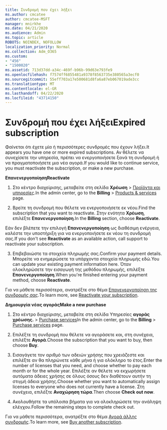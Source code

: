 ```yaml
---
title: Συνδρομή που έχει λήξει
ms.author: cmcatee
author: cmcatee-MSFT
manager: mnirkhe
ms.date: 04/21/2020
ms.audience: Admin
ms.topic: article
ROBOTS: NOINDEX, NOFOLLOW
localization_priority: Normal
ms.collection: Adm_O365
ms.custom:
- "456"
- "1500020"
ms.assetid: 713d37dd-a34c-469f-b96b-99d63e793fe9
ms.openlocfilehash: f7574ff6855481a9378f8563735e380565a3ecf0
ms.sourcegitcommit: 55eff703a17e500681d8fa6a87eb067019ade3cc
ms.translationtype: MT
ms.contentlocale: el-GR
ms.lasthandoff: 04/22/2020
ms.locfileid: "43714150"
---
```

# <a name="expired-subscription"></a><span data-ttu-id="a672a-102">Συνδρομή που έχει λήξει</span><span class="sxs-lookup"><span data-stu-id="a672a-102">Expired subscription</span></span>

<span data-ttu-id="a672a-103">Φαίνεται ότι έχετε μία ή περισσότερες συνδρομές που έχουν λήξει.</span><span class="sxs-lookup"><span data-stu-id="a672a-103">It appears you have one or more expired subscriptions.</span></span> <span data-ttu-id="a672a-104">Αν θέλετε να συνεχίσετε την υπηρεσία, πρέπει να ενεργοποιήσετε ξανά τη συνδρομή ή να πραγματοποιήσετε μια νέα αγορά.</span><span class="sxs-lookup"><span data-stu-id="a672a-104">If you would like to continue service, you must reactivate the subscription, or make a new purchase.</span></span>
  
<span data-ttu-id="a672a-105">**Επανενεργοποίηση**</span><span class="sxs-lookup"><span data-stu-id="a672a-105">**Reactivate**</span></span>
  
1. <span data-ttu-id="a672a-106">Στο κέντρο διαχείρισης, μεταβείτε στη σελίδα **Χρέωση** \> [Προϊόντα και υπηρεσίες](https://go.microsoft.com/fwlink/p/?linkid=842054).</span><span class="sxs-lookup"><span data-stu-id="a672a-106">In the admin center, go to the **Billing** \> [Products & services](https://go.microsoft.com/fwlink/p/?linkid=842054) page.</span></span>

2. <span data-ttu-id="a672a-107">Βρείτε τη συνδρομή που θέλετε να ενεργοποιήσετε εκ νέου.</span><span class="sxs-lookup"><span data-stu-id="a672a-107">Find the subscription that you want to reactivate.</span></span> <span data-ttu-id="a672a-108">Στην ενότητα **Χρέωση**, επιλέξτε **Επανενεργοποίηση**.</span><span class="sxs-lookup"><span data-stu-id="a672a-108">In the **Billing** section, choose **Reactivate**.</span></span>

<span data-ttu-id="a672a-109">Εάν δεν βλέπετε την επιλογή **Επανενεργοποίηση** ως διαθέσιμη ενέργεια, καλέστε την υποστήριξη για να ενεργοποιήσετε εκ νέου τη συνδρομή σας.</span><span class="sxs-lookup"><span data-stu-id="a672a-109">If you don't see **Reactivate** as an available action, call support to reactivate your subscription.</span></span>

3. <span data-ttu-id="a672a-110">Επιβεβαιώστε τα στοιχεία πληρωμής σας.</span><span class="sxs-lookup"><span data-stu-id="a672a-110">Confirm your payment details.</span></span> <span data-ttu-id="a672a-111">Μπορείτε να ενημερώσετε τα υπάρχοντα στοιχεία πληρωμής εδώ.</span><span class="sxs-lookup"><span data-stu-id="a672a-111">You can update your existing payment information here.</span></span> <span data-ttu-id="a672a-112">Όταν ολοκληρώσετε την εισαγωγή της μεθόδου πληρωμής, επιλέξτε **Επανενεργοποίηση**.</span><span class="sxs-lookup"><span data-stu-id="a672a-112">When you're finished entering your payment method, choose **Reactivate**.</span></span>

<span data-ttu-id="a672a-113">Για να μάθετε περισσότερα, ανατρέξτε στο θέμα [Επανενεργοποίηση της συνδρομής σας](https://docs.microsoft.com/office365/admin/subscriptions-and-billing/reactivate-your-subscription).</span><span class="sxs-lookup"><span data-stu-id="a672a-113">To learn more, see [Reactivate your subscription](https://docs.microsoft.com/office365/admin/subscriptions-and-billing/reactivate-your-subscription).</span></span>

<span data-ttu-id="a672a-114">**Δημιουργία νέας αγοράς**</span><span class="sxs-lookup"><span data-stu-id="a672a-114">**Make a new purchase**</span></span>
  
1. <span data-ttu-id="a672a-115">Στο κέντρο διαχείρισης, μεταβείτε στη σελίδα Υπηρεσίες **αγοράς χρέωσης.** \> [Purchase services](https://go.microsoft.com/fwlink/p/?linkid=868433)</span><span class="sxs-lookup"><span data-stu-id="a672a-115">In the admin center, go to the **Billing** \> [Purchase services](https://go.microsoft.com/fwlink/p/?linkid=868433) page.</span></span>

2. <span data-ttu-id="a672a-116">Επιλέξτε τη συνδρομή που θέλετε να αγοράσετε και, στη συνέχεια, επιλέξτε **Αγορά**.</span><span class="sxs-lookup"><span data-stu-id="a672a-116">Choose the subscription that you want to buy, then choose **Buy**.</span></span>

3. <span data-ttu-id="a672a-117">Εισαγάγετε τον αριθμό των αδειών χρήσης που χρειάζεστε και επιλέξτε αν θα πληρώνετε κάθε μήνα ή για ολόκληρο το έτος.</span><span class="sxs-lookup"><span data-stu-id="a672a-117">Enter the number of licenses that you need, and choose whether to pay each month or for the whole year.</span></span> <span data-ttu-id="a672a-118">Επιλέξτε αν θέλετε να εκχωρήσετε αυτόματα άδειες χρήσης σε όλους όσους δεν διαθέτουν αυτήν τη στιγμή άδεια χρήσης.</span><span class="sxs-lookup"><span data-stu-id="a672a-118">Choose whether you want to automatically assign licenses to everyone who does not currently have a license.</span></span> <span data-ttu-id="a672a-119">Στη συνέχεια, επιλέξτε **Αναχώρηση τώρα**.</span><span class="sxs-lookup"><span data-stu-id="a672a-119">Then choose **Check out now**.</span></span>

4. <span data-ttu-id="a672a-120">Ακολουθήστε τα υπόλοιπα βήματα για να ολοκληρώσετε την ανάληψη ελέγχου.</span><span class="sxs-lookup"><span data-stu-id="a672a-120">Follow the remaining steps to complete check out.</span></span>

<span data-ttu-id="a672a-121">Για να μάθετε περισσότερα, ανατρέξτε στο θέμα [Αγορά άλλης συνδρομής](https://docs.microsoft.com/office365/admin/subscriptions-and-billing/buy-another-subscription).</span><span class="sxs-lookup"><span data-stu-id="a672a-121">To learn more, see [Buy another subscription](https://docs.microsoft.com/office365/admin/subscriptions-and-billing/buy-another-subscription).</span></span>